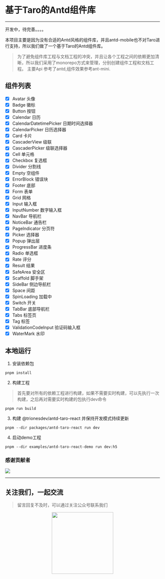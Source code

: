# 基于Taro的Antd组件库

***
开发中，待完善。。。。

本项目主要是因为没有合适的Antd风格的组件库，并且antd-mobile也不对Taro进行支持，所以我们做了一个基于Taro的Antd组件库。
> 为了避免组件库工程与文档工程的冲突，并且让各个工程之间的依赖更加清晰，所以我们采用了monorepo方式来管理，分别创建组件工程和文档工程。
> 主要Api 参考了antd,组件效果参考ant-mini.

## 组件列表

- [x] Avatar 头像
- [x] Badge 徽标
- [x] Button 按钮
- [x] Calendar 日历
- [x] CalendarDatetimePicker 日期时间选择器
- [x] CalendarPicker 日历选择器
- [x] Card 卡片
- [x] CascaderView 级联
- [x] CascaderPicker 级联选择器
- [x] Cell 单元格
- [x] Checkbox 复选框
- [x] Divider 分割线
- [x] Empty 空组件
- [x] ErrorBlock 错误块
- [x] Footer 底部
- [x] Form 表单
- [x] Grid 网格
- [x] Input 输入框
- [x] InputNumber 数字输入框
- [x] NavBar 导航栏
- [x] NoticeBar 通告栏
- [x] PageIndicator 分页符
- [x] Picker 选择器
- [x] Popup 弹出层
- [x] ProgressBar 进度条
- [x] Radio 单选框
- [x] Rate 评分
- [x] Result 结果
- [x] SafeArea 安全区
- [x] Scaffold 脚手架
- [x] SideBar 侧边导航栏
- [x] Space 间距
- [x] SpinLoading 加载中
- [x] Switch 开关
- [x] TabBar 底部导航栏
- [x] Tabs 标签页
- [x] Tag 标签
- [x] ValidationCodeInput 验证码输入框
- [x] WaterMark 水印

## 本地运行

1. 安装依赖包

```
pnpm install 
```

2. 构建工程

> 首先要对所有的依赖工程进行构建，如果不需要实时构建，可以先执行一次构建，之后再对需要实时构建的包执行dev命令

```shell
pnpm run build
```

3. 构建 @trionesdev/antd-taro-react 并保持开发模式持续更新

```shell
pnpm --dir packages/antd-taro-react run dev
```

4. 启动demo工程

```shell
pnpm --dir examples/antd-taro-react-demo run dev:h5
```

### 感谢贡献者

<a href="https://github.com/trionesdev/triones-antd-taro/graphs/contributors">
  <img src="https://contrib.rocks/image?repo=trionesdev/triones-antd-taro" />
</a>

***

## 关注我们，一起交流

> 留言回复不及时，可以通过关注公众号联系我们
<div style="width: 100%;text-align: center;">
<img src="images/shuque_wx.jpg" width="200px" alt="">
</div>
